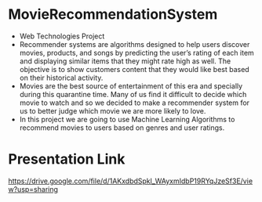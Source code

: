 # MovieRecommendationSystem
- Web Technologies Project
- Recommender systems are algorithms designed to help users discover movies, products, and songs by predicting the user’s rating of each item and displaying similar items that they might rate high as well. The objective is to show customers content that they would like best based on their historical activity.
- Movies are the best source of entertainment of this era and specially during this quarantine time. Many of us find it difficult to decide which movie to watch and so we decided to make a recommender system for us to better judge which movie we are more likely to love.
- In this project we are going to use Machine Learning Algorithms to recommend movies to users based on genres and user ratings.

# Presentation Link
https://drive.google.com/file/d/1AKxdbdSpkl_WAyxmIdbP19RYqJzeSf3E/view?usp=sharing
